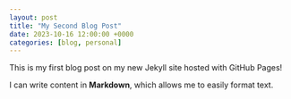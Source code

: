 ```yaml
---
layout: post
title: "My Second Blog Post"
date: 2023-10-16 12:00:00 +0000
categories: [blog, personal]
---
```


This is my first blog post on my new Jekyll site hosted with GitHub Pages!

I can write content in **Markdown**, which allows me to easily format text.
